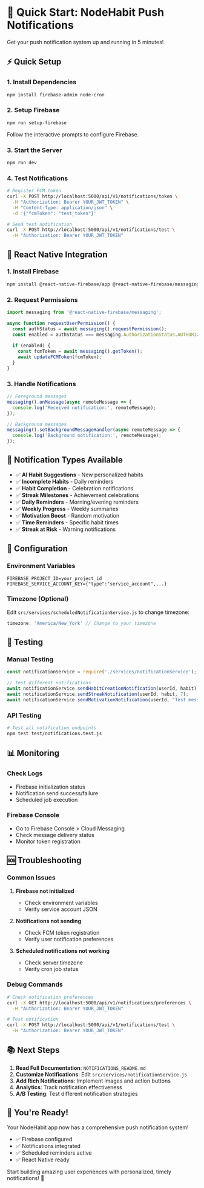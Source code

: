 # 🚀 Quick Start: NodeHabit Push Notifications

Get your push notification system up and running in 5 minutes!

## ⚡ Quick Setup

### 1. Install Dependencies
```bash
npm install firebase-admin node-cron
```

### 2. Setup Firebase
```bash
npm run setup-firebase
```
Follow the interactive prompts to configure Firebase.

### 3. Start the Server
```bash
npm run dev
```

### 4. Test Notifications
```bash
# Register FCM token
curl -X POST http://localhost:5000/api/v1/notifications/token \
  -H "Authorization: Bearer YOUR_JWT_TOKEN" \
  -H "Content-Type: application/json" \
  -d '{"fcmToken": "test_token"}'

# Send test notification
curl -X POST http://localhost:5000/api/v1/notifications/test \
  -H "Authorization: Bearer YOUR_JWT_TOKEN"
```

## 📱 React Native Integration

### 1. Install Firebase
```bash
npm install @react-native-firebase/app @react-native-firebase/messaging
```

### 2. Request Permissions
```javascript
import messaging from '@react-native-firebase/messaging';

async function requestUserPermission() {
  const authStatus = await messaging().requestPermission();
  const enabled = authStatus === messaging.AuthorizationStatus.AUTHORIZED;
  
  if (enabled) {
    const fcmToken = await messaging().getToken();
    await updateFCMToken(fcmToken);
  }
}
```

### 3. Handle Notifications
```javascript
// Foreground messages
messaging().onMessage(async remoteMessage => {
  console.log('Received notification:', remoteMessage);
});

// Background messages
messaging().setBackgroundMessageHandler(async remoteMessage => {
  console.log('Background notification:', remoteMessage);
});
```

## 🎯 Notification Types Available

- ✅ **AI Habit Suggestions** - New personalized habits
- ✅ **Incomplete Habits** - Daily reminders
- ✅ **Habit Completion** - Celebration notifications
- ✅ **Streak Milestones** - Achievement celebrations
- ✅ **Daily Reminders** - Morning/evening reminders
- ✅ **Weekly Progress** - Weekly summaries
- ✅ **Motivation Boost** - Random motivation
- ✅ **Time Reminders** - Specific habit times
- ✅ **Streak at Risk** - Warning notifications

## 🔧 Configuration

### Environment Variables
```env
FIREBASE_PROJECT_ID=your_project_id
FIREBASE_SERVICE_ACCOUNT_KEY={"type":"service_account",...}
```

### Timezone (Optional)
Edit `src/services/scheduledNotificationService.js` to change timezone:
```javascript
timezone: 'America/New_York' // Change to your timezone
```

## 🧪 Testing

### Manual Testing
```javascript
const notificationService = require('./services/notificationService');

// Test different notifications
await notificationService.sendHabitCreationNotification(userId, habit);
await notificationService.sendStreakNotification(userId, habit, 7);
await notificationService.sendMotivationNotification(userId, "Test message");
```

### API Testing
```bash
# Test all notification endpoints
npm test test/notifications.test.js
```

## 📊 Monitoring

### Check Logs
- Firebase initialization status
- Notification send success/failure
- Scheduled job execution

### Firebase Console
- Go to Firebase Console > Cloud Messaging
- Check message delivery status
- Monitor token registration

## 🆘 Troubleshooting

### Common Issues

1. **Firebase not initialized**
   - Check environment variables
   - Verify service account JSON

2. **Notifications not sending**
   - Check FCM token registration
   - Verify user notification preferences

3. **Scheduled notifications not working**
   - Check server timezone
   - Verify cron job status

### Debug Commands
```bash
# Check notification preferences
curl -X GET http://localhost:5000/api/v1/notifications/preferences \
  -H "Authorization: Bearer YOUR_JWT_TOKEN"

# Test notification
curl -X POST http://localhost:5000/api/v1/notifications/test \
  -H "Authorization: Bearer YOUR_JWT_TOKEN"
```

## 📚 Next Steps

1. **Read Full Documentation**: `NOTIFICATIONS_README.md`
2. **Customize Notifications**: Edit `src/services/notificationService.js`
3. **Add Rich Notifications**: Implement images and action buttons
4. **Analytics**: Track notification effectiveness
5. **A/B Testing**: Test different notification strategies

## 🎉 You're Ready!

Your NodeHabit app now has a comprehensive push notification system! 

- ✅ Firebase configured
- ✅ Notifications integrated
- ✅ Scheduled reminders active
- ✅ React Native ready

Start building amazing user experiences with personalized, timely notifications! 🚀 